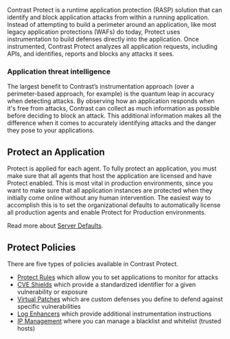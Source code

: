 <!--
title: "How It Works"
description: "Overview of Protect"
tags: "protect how it works continuous"
-->

Contrast Protect is a runtime application protection (RASP) solution that can identify and block application attacks from within a running application. Instead of attempting to build a perimeter around an application, like most legacy application protections (WAFs) do today, Protect uses instrumentation to build defenses directly into the application. Once instrumented, Contrast Protect analyzes all application requests, including APIs, and identifies, reports and blocks any attacks it sees.

<!-- 
## Instrumentation (Protect)

Instrumentation is a technique that Contrast uses to add defenses into an application. These defenses are comprised of two types of objects. The first type is **sensors**, which observe attack payloads and corresponding application behavior. This enables Contrast to identify and report on application attacks and application behaviors. The second type is **actuators**, which enable applications to block malicious activity from within the application. Just like the approach used by application performance monitoring (APM) tools, Contrast uses safe, proven approaches to adding protection capabilities to an application.
-->

### Application threat intelligence

The largest benefit to Contrast’s instrumentation approach (over a perimeter-based approach, for example) is the quantum leap in accuracy when detecting attacks. By observing how an application responds when it's free from attacks, Contrast can collect as much information as possible before deciding to block an attack. This additional information makes all the difference when it comes to accurately identifying attacks and the danger they pose to your applications.

## Protect an Application

Protect is applied for each agent. To fully protect an application, you must make sure that all agents that host the application are licensed and have Protect enabled. This is most vital in production environments, since you want to make sure that all application instances are protected when they initially come online without any human intervention. The easiest way to accomplish this is to set the organizational defaults to automatically license all production agents and enable Protect for Production environments.

Read more about [Server Defaults](admin-orgsettings.html#org-server).

## Protect Policies

There are five types of policies available in Contrast Protect. 

* [Protect Rules](admin-policymgmt.html#protect) which allow you to set applications to monitor for attacks 
* [CVE Shields](admin-policymgmt.html#cve) which provide a standardized identifier for a given vulnerability or exposure
* [Virtual Patches](admin-policymgmt.html#patch) which are custom defenses you define to defend against specific vulnerabilities
* [Log Enhancers](admin-policymgmt.html#log) which provide additional instrumentation instructions 
* [IP Management](admin-policymgmt.html#ip) where you can manage a blacklist and whitelist (trusted hosts)

